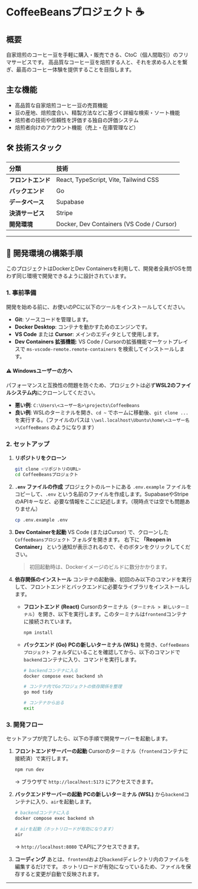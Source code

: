 # CoffeeBeansプロジェクト ☕

## 概要

自家焙煎のコーヒー豆を手軽に購入・販売できる、CtoC（個人間取引）のフリマサービスです。
高品質なコーヒー豆を焙煎する人と、それを求める人とを繋ぎ、最高のコーヒー体験を提供することを目指します。

## 主な機能

* 高品質な自家焙煎コーヒー豆の売買機能
* 豆の産地、焙煎度合い、精製方法などに基づく詳細な検索・ソート機能
* 焙煎者の技術や信頼性を評価する独自の評価システム
* 焙煎者向けのアカウント機能（売上・在庫管理など）

## 🛠️ 技術スタック

| 分類         | 技術                                |
| :----------- | :---------------------------------- |
| **フロントエンド** | React, TypeScript, Vite, Tailwind CSS |
| **バックエンド** | Go                                  |
| **データベース** | Supabase                            |
| **決済サービス** | Stripe                              |
| **開発環境** | Docker, Dev Containers (VS Code / Cursor) |

---

## 🚀 開発環境の構築手順

このプロジェクトはDockerとDev Containersを利用して、開発者全員がOSを問わず同じ環境で開発できるように設計されています。

### 1. 事前準備

開発を始める前に、お使いのPCに以下のツールをインストールしてください。

* **Git**: ソースコードを管理します。
* **Docker Desktop**: コンテナを動かすためのエンジンです。
* **VS Code** または **Cursor**: メインのエディタとして使用します。
* **Dev Containers 拡張機能**: VS Code / Cursorの拡張機能マーケットプレイスで `ms-vscode-remote.remote-containers` を検索してインストールします。

#### ⚠️ **Windowsユーザーの方へ**

パフォーマンスと互換性の問題を防ぐため、プロジェクトは必ず**WSL2のファイルシステム内**にクローンしてください。

* **悪い例**: `C:\Users\<ユーザー名>\projects\CoffeeBeans`
* **良い例**: WSLのターミナルを開き、`cd ~` でホームに移動後、`git clone ...` を実行する。（ファイルのパスは `\\wsl.localhost\Ubuntu\home\<ユーザー名>\CoffeeBeans` のようになります）

### 2. セットアップ

1.  **リポジトリをクローン**
    ```bash
    git clone <リポジトリのURL>
    cd CoffeeBeansプロジェクト
    ```

2.  **`.env` ファイルの作成**
    プロジェクトのルートにある `.env.example` ファイルをコピーして、`.env` という名前のファイルを作成します。SupabaseやStripeのAPIキーなど、必要な情報をここに記述します。（現時点では空でも問題ありません）
    ```bash
    cp .env.example .env
    ```

3.  **Dev Containerを起動**
    VS Code (またはCursor) で、クローンした `CoffeeBeansプロジェクト` フォルダを開きます。
    右下に **「Reopen in Container」** という通知が表示されるので、そのボタンをクリックしてください。

    > 初回起動時は、Dockerイメージのビルドに数分かかります。

4.  **依存関係のインストール**
    コンテナの起動後、初回のみ以下のコマンドを実行して、フロントエンドとバックエンドに必要なライブラリをインストールします。

    * **フロントエンド (React)**
        Cursorのターミナル（`ターミナル > 新しいターミナル`）を開き、以下を実行します。このターミナルは`frontend`コンテナに接続されています。
        ```bash
        npm install
        ```

    * **バックエンド (Go)**
        **PCの新しいターミナル (WSL)** を開き、`CoffeeBeansプロジェクト` フォルダにいることを確認してから、以下のコマンドで`backend`コンテナに入り、コマンドを実行します。
        ```bash
        # backendコンテナに入る
        docker compose exec backend sh

        # コンテナ内でGoプロジェクトの依存関係を整理
        go mod tidy

        # コンテナから出る
        exit
        ```

### 3. 開発フロー

セットアップが完了したら、以下の手順で開発サーバーを起動します。

1.  **フロントエンドサーバーの起動**
    Cursorのターミナル（`frontend`コンテナに接続済）で実行します。
    ```bash
    npm run dev
    ```
    → ブラウザで `http://localhost:5173` にアクセスできます。

2.  **バックエンドサーバーの起動**
    **PCの新しいターミナル (WSL)** から`backend`コンテナに入り、`air`を起動します。
    ```bash
    # backendコンテナに入る
    docker compose exec backend sh

    # airを起動（ホットリロードが有効になります）
    air
    ```
    → `http://localhost:8080` でAPIにアクセスできます。

3.  **コーディング**
    あとは、`frontend`および`backend`ディレクトリ内のファイルを編集するだけです。
    ホットリロードが有効になっているため、ファイルを保存すると変更が自動で反映されます。

---